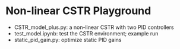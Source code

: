# Non-linear CSTR Playground

* CSTR_model_plus.py: a non-linear CSTR with two PID controllers
* test_model.ipynb:   test the CSTR environment; example run
* static_pid_gain.py: optimize static PID gains

